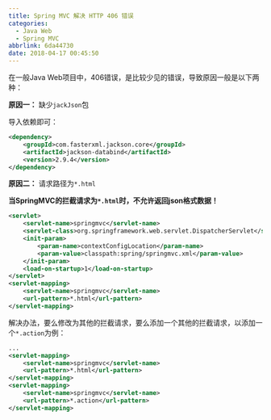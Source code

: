 ```yaml
---
title: Spring MVC 解决 HTTP 406 错误
categories:
  - Java Web
  - Spring MVC
abbrlink: 6da44730
date: 2018-04-17 00:45:50
---
```


在一般Java Web项目中，406错误，是比较少见的错误，导致原因一般是以下两种：

**原因一：** 缺少`jackJson`包

导入依赖即可：

```xml
<dependency>
	<groupId>com.fasterxml.jackson.core</groupId>
	<artifactId>jackson-databind</artifactId>
	<version>2.9.4</version>
</dependency>
```

**原因二：** 请求路径为`*.html`

**当SpringMVC的拦截请求为`*.html`时，不允许返回json格式数据！**

```xml
<servlet>
    <servlet-name>springmvc</servlet-name>
    <servlet-class>org.springframework.web.servlet.DispatcherServlet</servlet-class>
    <init-param>
        <param-name>contextConfigLocation</param-name>
        <param-value>classpath:spring/springmvc.xml</param-value>
    </init-param>
    <load-on-startup>1</load-on-startup>
</servlet>
<servlet-mapping>
    <servlet-name>springmvc</servlet-name>
    <url-pattern>*.html</url-pattern>
</servlet-mapping>
```

解决办法，要么修改为其他的拦截请求，要么添加一个其他的拦截请求，以添加一个`*.action`为例：

```xml
...
<servlet-mapping>
    <servlet-name>springmvc</servlet-name>
    <url-pattern>*.html</url-pattern>
</servlet-mapping>
<servlet-mapping>
    <servlet-name>springmvc</servlet-name>
    <url-pattern>*.action</url-pattern>
</servlet-mapping>
```
